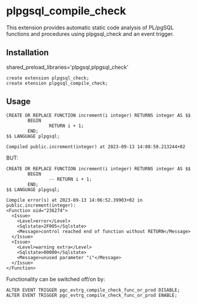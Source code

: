 # plpgsql_compile_check
This extension provides automatic static code analysis of PL/pgSQL functions and procedures using plpgsql_check and an event trigger.

## Installation

shared_preload_libraries='plpgsql,plpgsql_check'

```
create extension plpgsql_check;
create etension plpgsql_compile_check;
```

## Usage

```
CREATE OR REPLACE FUNCTION increment(i integer) RETURNS integer AS $$
        BEGIN
                RETURN i + 1;
        END;
$$ LANGUAGE plpgsql;

Compiled public.increment(integer) at 2023-09-13 14:08:50.213244+02
```

BUT:

```
CREATE OR REPLACE FUNCTION increment(i integer) RETURNS integer AS $$
        BEGIN
                -- RETURN i + 1;
        END;
$$ LANGUAGE plpgsql;

Compile error(s) at 2023-09-13 14:06:52.39903+02 in public.increment(integer):
<Function oid="236274">
  <Issue>
    <Level>error</Level>
    <Sqlstate>2F005</Sqlstate>
    <Message>control reached end of function without RETURN</Message>
  </Issue>
  <Issue>
    <Level>warning extra</Level>
    <Sqlstate>00000</Sqlstate>
    <Message>unused parameter "i"</Message>
  </Issue>
</Function>
```

Functionality can be switched off/on by:

```
ALTER EVENT TRIGGER pgc_evtrg_compile_check_func_or_prod DISABLE;
ALTER EVENT TRIGGER pgc_evtrg_compile_check_func_or_prod ENABLE;
```
